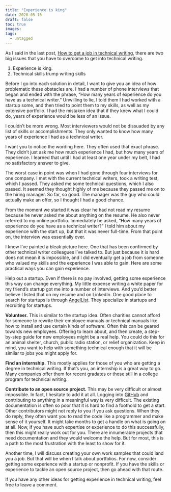 ```yaml
---
title: "Experience is king"
date: 2020-05-15
draft: false
toc: true
images:
tags:
  - untagged
---
```



As I said in the last post, [How to get a job in technical writing](../how-to-get-a-job-in-technical-writing/),  there are two big issues that you have to overcome to get into technical writing. 

1. Experience is king.
2. Technical skills trump writing skills

Before I go into each solution in detail, I want to give you an idea of how problematic these obstacles are. I had a number of phone interviews that began and ended with the phrase, “How many years of experience do you have as a technical writer.” Unwilling to lie, I told them I had worked with a startup some, and then tried to point them to my skills, as well as my extensive portfolio. I had the mistaken idea that if they knew what I could do, years of experience would be less of an issue.

I couldn’t be more wrong. Most interviewers would not be dissuaded by any list of skills or accomplishments. They only wanted to know how many years of experience I had as a technical writer.

I want you to notice the wording here. They often used that exact phrase. They didn’t just ask me how much experience I had, but how many years of experience. I learned that until I had at least one year under my belt, I had no satisfactory answer to give.

The worst case in point was when I had gone through four interviews for one company. I met with the current technical writers, took a writing test, which I passed. They asked me some technical questions, which I also passed. It seemed they thought highly of me because they passed me on to the hiring manager. So far, so good. The manager was the guy who could actually make an offer, so I thought I had a good chance.

From the moment we started it was clear he had not read my resume because he never asked me about anything on the resume. He also never referred to my online portfolio. Immediately he asked, “How many years of experience do you have as a technical writer?” I told him about my experience with the start up, but that it was never full-time. From that point on, the interview was essentially over.

I know I’ve painted a bleak picture here. One that has been confirmed by other technical writer colleagues I’ve talked to. But just because it is hard does not mean it is impossible, and I did eventually get a job from someone who valued my skills and the experience I was able to gain. Here are some practical ways you can gain experience.

Help out a startup. Even if there is no pay involved, getting some experience this way can change everything. My little expense writing a white paper for my friend’s startup got me into a number of interviews. And you’d better believe I listed that on my resume and on LinkedIn. One good place to search for startups is through [AngelList](https://angel.co). They specialize in startups and recruiting for startups.

**Volunteer.** This is similar to the startup idea. Often charities cannot afford for someone to rewrite their employee manuals or technical manuals like how to install and use certain kinds of software. Often this can be geared towards new employees. Offering to learn about, and then create, a step-by-step guide for new employees might be a real help. You could do this for an animal shelter, church, public radio station, or relief organization. Keep in mind, you want to help with something technical enough that it will be similar to jobs you might apply for.

**Find an internship.** This mostly applies for those of you who are getting a degree in technical writing. If that’s you, an internship is a great way to go. Many companies offer them for recent gradates or those still in a college program for technical writing.

**Contribute to an open source project.** This may be very difficult or almost impossible. In fact, I hesitate to add it at all. Logging into [GitHub](https://github.com) and contributing to anything in a meaningful way is very difficult. The existing documentation is often so poor that it is hard to find a foothold to get a start. Other contributors might not reply to you if you ask questions. When they do reply, they often want you to read the code like a programmer and make sense of it yourself. It might take months to get a handle on what is going on at all. Now, if you have such expertise or experience to do this successfully, then this might really work out for you. There are innumerable projects that need documentation and they would welcome the help. But for most, this is a path to the most frustration with the least to show for it.

Another time, I will discuss creating your own work samples that could land you a job. But that will be when I talk about portfolios. For now, consider getting some experience with a startup or nonprofit. If you have the skills or experience to tackle an open source project, then go ahead with that route.

If you have any other ideas for getting experience in technical writing, feel free to leave a comment.